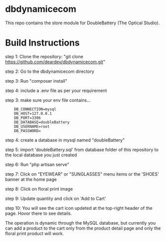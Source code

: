 # dbdynamicecom

This repo contains the store module for DoubleBattery (The Optical Studio).
# Build Instructions
step 1: Clone the repository: "git clone https://github.com/deardev/dbdynamicecom.git"

step 2: Go to the dbdynamicecom directory

step 3: Run "composer install"

step 4: include a .env file as per your requirement

step 3: make sure your env file contains...

        DB_CONNECTION=mysql
        DB_HOST=127.0.0.1
        DB_PORT=3306
        DB_DATABASE=doubleBattery
        DB_USERNAME=root
        DB_PASSWORD=

step 4: create a database in mysql named "doubleBattery"

step 5: import 'doubleBattery.sql' from database folder of this repository to the local database you just created

step 6: Run "php artisan serve"

step 7: Click on "EYEWEAR" or "SUNGLASSES" menu items or the 'SHOES' banner at the home page

step 8: Click on floral print image

step 9: Update quantity and click on 'Add to Cart'

step 10: You will see the cart icon updeted at the top-right header of the page. Hovor there to see details.

The operation is dynamic through the MySQL database, but currently you can add a product to the cart only from the product detail page and only the floral print product will work.
